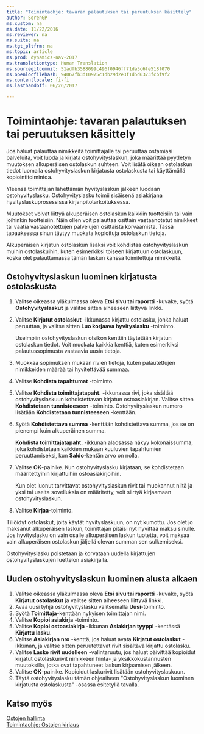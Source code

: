 ```yaml
---
title: "Toimintaohje: tavaran palautuksen tai peruutuksen käsittely"
author: SorenGP
ms.custom: na
ms.date: 11/22/2016
ms.reviewer: na
ms.suite: na
ms.tgt_pltfrm: na
ms.topic: article
ms.prod: dynamics-nav-2017
ms.translationtype: Human Translation
ms.sourcegitcommit: 51adfb3588099c496f0946ff71da5c6fe518f070
ms.openlocfilehash: 94067fb3d10975c1db29d2e3f1d5d6373fcbf9f2
ms.contentlocale: fi-fi
ms.lasthandoff: 06/26/2017

---
```


# <a name="how-to-process-purchase-returns-or-cancellations"></a>Toimintaohje: tavaran palautuksen tai peruutuksen käsittely
Jos haluat palauttaa nimikkeitä toimittajalle tai peruuttaa ostamiasi palveluita, voit luoda ja kirjata ostohyvityslaskun, joka määrittää pyydetyn muutoksen alkuperäisen ostolaskun suhteen. Voit lisätä oikean ostolaskun tiedot luomalla ostohyvityslaskun kirjatusta ostolaskusta tai käyttämällä kopiointitoimintoa.

Yleensä toimittajan lähettämän hyvityslaskun jälkeen luodaan ostohyvityslasku. Ostohyvityslasku toimii sisäisenä asiakirjana hyvityslaskuprosessissa kirjanpitotarkoituksessa.

Muutokset voivat liittyä alkuperäisen ostolaskun kaikkiin tuotteisiin tai vain joihinkin tuotteisiin. Näin ollen voit palauttaa osittain vastaanotetut nimikkeet tai vaatia vastaanotettujen palvelujen osittaista korvaamista. Tässä tapauksessa sinun täytyy muokata kopioituja ostolaskun tietoja.

Alkuperäisen kirjatun ostolaskun lisäksi voit kohdistaa ostohyvityslaskun muihin ostolaskuihin, kuten esimerkiksi toiseen kirjattuun ostolaskuun, koska olet palauttamassa tämän laskun kanssa toimitettuja nimikkeitä.

## <a name="to-create-a-purchase-credit-memo-from-a-posted-purchase-invoice"></a>Ostohyvityslaskun luominen kirjatusta ostolaskusta
1. Valitse oikeassa yläkulmassa oleva **Etsi sivu tai raportti** -kuvake, syötä **Ostohyvityslaskut** ja valitse sitten aiheeseen liittyvä linkki.  
2. Valitse **Kirjatut ostolaskut** -ikkunassa kirjattu ostolasku, jonka haluat peruuttaa, ja valitse sitten **Luo korjaava hyvityslasku** -toiminto.

    Useimpiin ostohyvityslaskun otsikon kenttiin täytetään kirjatun ostolaskun tiedot. Voit muokata kaikkia kenttiä, kuten esimerkiksi palautussopimusta vastaavia uusia tietoja.
3. Muokkaa sopimuksen mukaan rivien tietoja, kuten palautettujen nimikkeiden määrää tai hyvitettävää summaa.
4. Valitse **Kohdista tapahtumat** -toiminto.
5. Valitse **Kohdista toimittajatapaht.** -ikkunassa rivi, joka sisältää ostohyvityslaskuun kohdistettavan kirjatun ostoasiakirjan. Valitse sitten **Kohdistetaan tunnisteeseen** -toiminto. Ostohyvityslaskun numero lisätään **Kohdistetaan tunnisteeseen** -kenttään.
6. Syötä **Kohdistettava summa** -kenttään kohdistettava summa, jos se on pienempi kuin alkuperäinen summa.

    **Kohdista toimittajatapaht.** -ikkunan alaosassa näkyy kokonaissumma, joka kohdistetaan kaikkien mukaan kuuluvien tapahtumien peruuttamiseksi, kun **Saldo**-kentän arvo on nolla.
7. Valitse **OK**-painike. Kun ostohyvityslasku kirjataan, se kohdistetaan määritettyihin kirjattuihin ostoasiakirjoihin.

    Kun olet luonut tarvittavat ostohyvityslaskun rivit tai muokannut niitä ja yksi tai useita sovelluksia on määritetty, voit siirtyä kirjaamaan ostohyvityslaskun.
8. Valitse **Kirjaa**-toiminto.

Tiliöidyt ostolaskut, joita käytät hyvityslaskuun, on nyt kumottu. Jos olet jo maksanut alkuperäisen laskun, toimittajan pitäisi nyt hyvittää maksu sinulle. Jos hyvityslasku on vain osalle alkuperäisen laskun tuotetta, voit maksaa vain alkuperäisen ostolaskun jäljellä olevan summan sen sulkemiseksi.

Ostohyvityslasku poistetaan ja korvataan uudella kirjattujen ostohyvityslaskujen luettelon asiakirjalla.

## <a name="to-create-a-purchase-credit-memo-from-scratch"></a>Uuden ostohyvityslaskun luominen alusta alkaen
1. Valitse oikeassa yläkulmassa oleva **Etsi sivu tai raportti** -kuvake, syötä **Kirjatut ostolaskut** ja valitse sitten aiheeseen liittyvä linkki.
2. Avaa uusi tyhjä ostohyvityslasku valitsemalla **Uusi**-toiminto.
3. Syötä **Toimittaja**-kenttään nykyisen toimittajan nimi.
4. Valitse **Kopioi asiakirja** -toiminto.
5. Valitse **Kopioi ostoasiakirja** -ikkunan **Asiakirjan tyyppi** -kentässä **Kirjattu lasku**.
6. Valitse **Asiakirjan nro** -kenttä, jos haluat avata **Kirjatut ostolaskut** -ikkunan, ja valitse sitten peruutettavat rivit sisältävä kirjattu ostolasku.
7. Valitse **Laske rivit uudelleen** -valintaruutu, jos haluat päivittää kopioidut kirjatut ostolaskurivit nimikkeen hinta- ja yksikkökustannusten muutoksilla, jotka ovat tapahtuneet laskun kirjaamisen jälkeen.
8. Valitse **OK**-painike. Kopioidut laskurivit lisätään ostohyvityslaskuun.
9. Täytä ostohyvityslasku tämän ohjeaiheen "Ostohyvityslaskun luominen kirjatusta ostolaskusta" -osassa esitetyllä tavalla.

## <a name="see-also"></a>Katso myös
[Ostojen hallinta](purchasing-manage-purchasing.md)  
[Toimintaohje: Ostojen kirjaus](purchasing-how-record-purchases.md)  

